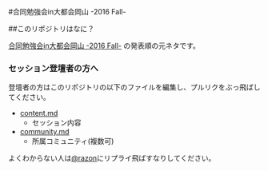 #合同勉強会in大都会岡山 -2016 Fall-

##このリポジトリはなに？

[合同勉強会in大都会岡山 -2016 Fall-](https://gbdaitokai.doorkeeper.jp/events/47598) の発表順の元ネタです。  

### セッション登壇者の方へ
登壇者の方はこのリポジトリの以下のファイルを編集し、プルリクをぶっ飛ばしてください。

- [content.md](https://github.com/gbdaitokai/gbdaitokai2016fall/blob/master/content.md)
  * セッション内容
- [community.md](https://github.com/gbdaitokai/gbdaitokai2016fall/blob/master/community.md)
  * 所属コミュニティ(複数可)

よくわからない人は[@razon](https://twitter.com/razon)にリプライ飛ばすなりしてください。
